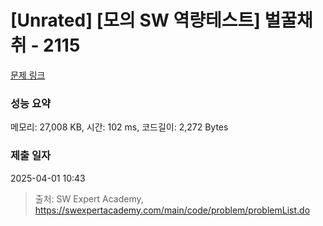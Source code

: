 # [Unrated] [모의 SW 역량테스트] 벌꿀채취 - 2115 

[문제 링크](https://swexpertacademy.com/main/code/problem/problemDetail.do?contestProbId=AV5V4A46AdIDFAWu) 

### 성능 요약

메모리: 27,008 KB, 시간: 102 ms, 코드길이: 2,272 Bytes

### 제출 일자

2025-04-01 10:43



> 출처: SW Expert Academy, https://swexpertacademy.com/main/code/problem/problemList.do